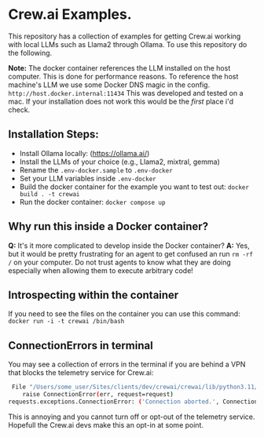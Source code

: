 # Crew.ai Examples.

This repository has a collection of examples for getting Crew.ai working with local LLMs such as Llama2 through Ollama.
To use this repository do the following.

**Note:** The docker container references the LLM installed on the host computer. This is done for performance reasons.
To reference the host machine's LLM we use some Docker DNS magic in the config. `http://host.docker.internal:11434` 
This was developed and tested on a mac. If your installation does not work this would be the _first_ place i'd check.

## Installation Steps:

* Install Ollama locally: (https://ollama.ai/)
* Install the LLMs of your choice (e.g., Llama2, mixtral, gemma)
* Rename the `.env-docker.sample` to `.env-docker`
* Set your LLM variables inside `.env-docker`
* Build the docker container for the example you want to test out: `docker build . -t crewai`
* Run the docker container: `docker compose up`


## Why run this inside a Docker container?
**Q:** It's it more complicated to develop inside the Docker container?
**A:** Yes, but it would be pretty frustrating for an agent to get confused an run `rm -rf /` on your computer. Do not trust agents to know what they are doing especially when allowing them to execute arbitrary code! 

## Introspecting within the container
If you need to see the files on the container you can use this command: `docker run -i -t crewai /bin/bash`

## ConnectionErrors in terminal
You may see a collection of errors in the terminal if you are behind a VPN that blocks the telemetry service for Crew.ai:
```bash
 File "/Users/some_user/Sites/clients/dev/crewai/crewai/lib/python3.11/site-packages/requests/adapters.py", line 501, in send
    raise ConnectionError(err, request=request)
requests.exceptions.ConnectionError: ('Connection aborted.', ConnectionResetError(54, 'Connection reset by peer'))
```
This is annoying and you cannot turn off or opt-out of the telemetry service. Hopefull the Crew.ai devs make this an opt-in at some point.